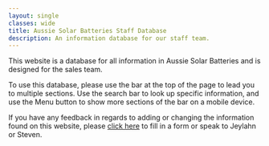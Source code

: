 ```yaml
---
layout: single
classes: wide
title: Aussie Solar Batteries Staff Database
description: An information database for our staff team.
---
```


This website is a database for all information in Aussie Solar Batteries and is designed for the sales team.

To use this database, please use the bar at the top of the page to lead you to multiple sections. Use the <i class="fa-solid fa-magnifying-glass"></i> search bar to look up specific information, and use the <i class="fa-solid fa-bars"></i> Menu button to show more sections of the bar on a mobile device.

If you have any feedback in regards to adding or changing the information found on this website, please [click here](https://forms.gle/jUyCiCLTRmCxLwCW9) to fill in a form or speak to Jeylahn or Steven.
